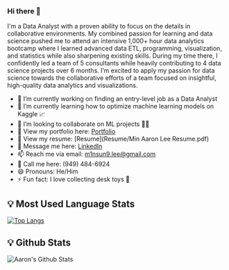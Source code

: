 ### Hi there 👋

I'm a Data Analyst with a proven ability to focus on the details in collaborative environments. My combined passion for learning and data science pushed me to attend an intensive 1,000+ hour data analytics bootcamp where I learned advanced data ETL, programming, visualization, and statistics while also sharpening existing skills. During my time there, I confidently led a team of 5 consultants while heavily contributing to 4 data science projects over 6 months. I’m excited to apply my passion for data science towards the collaborative efforts of a team focused on insightful, high-quality data analytics and visualizations.

- 🔭 I’m currently working on finding an entry-level job as a Data Analyst
- 🌱 I’m currently learning how to optimize machine learning models on Kaggle 📈
- 👯 I’m looking to collaborate on ML projects 🤖🤖
- 📁 View my portfolio here: [Portfolio](https://minsung.me)
- 📝 View my resume: [Resume](Resume/Min Aaron Lee Resume.pdf)
- 💬 Message me here: [LinkedIn](https://linkedin.com/in/m1nsun9)
- 📫 Reach me via email: m1nsun9.lee@gmail.com
- 📱 Call me here: (949) 484-6924
- 😄 Pronouns: He/Him
- ⚡ Fun fact: I love collecting desk toys 🧸

## 💡 Most Used Language Stats 

[![Top Langs](https://github-readme-stats.vercel.app/api/top-langs/?username=m1nsun9&layout=compact)](https://github.com/m1nsun9/github-readme-stats)

## 💡 Github Stats 

![Aaron's Github Stats](https://github-readme-stats.vercel.app/api?username=m1nsun9&show_icons=true&theme=dark)
